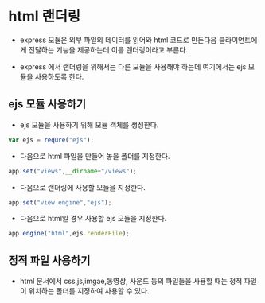 # html 랜더링

- express 모듈은 외부 파일의 데이터를 읽어와 html 코드로 만든다음 클라이언트에게 전달하는 기능을 제공하는데 이를 랜더링이라고 부른다.

- express 에서 랜더링을 위해서는 다른 모듈을 사용해야 하는데 여기에서는 ejs 모듈을 사용하도록 한다.

## ejs 모듈 사용하기
- ejs 모듈을 사용하기 위해 모듈 객체를 생성한다.
~~~js
var ejs = requre("ejs");
~~~

- 다음으로 html 파일을 만들어 놓을 폴더를 지정한다.
~~~js
app.set("views",__dirname+"/views");
~~~

- 다음으로 랜더링에 사용할 모듈을 지정한다.
~~~js
app.set("view engine","ejs");
~~~

- 다음으로 html일 경우 사용할 ejs 모듈을 지정한다.
~~~js
app.engine("html",ejs.renderFile);
~~~

## 정적 파일 사용하기
- html 문서에서 css,js,imgae,동영상, 사운드 등의 파일들을 사용할 때는 정적 파일이 위치하는 폴더를 지정하여 사용할 수 있다.